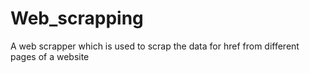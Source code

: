# Web_scrapping
A web scrapper which is used to scrap the data for href from different pages  of  a website 
